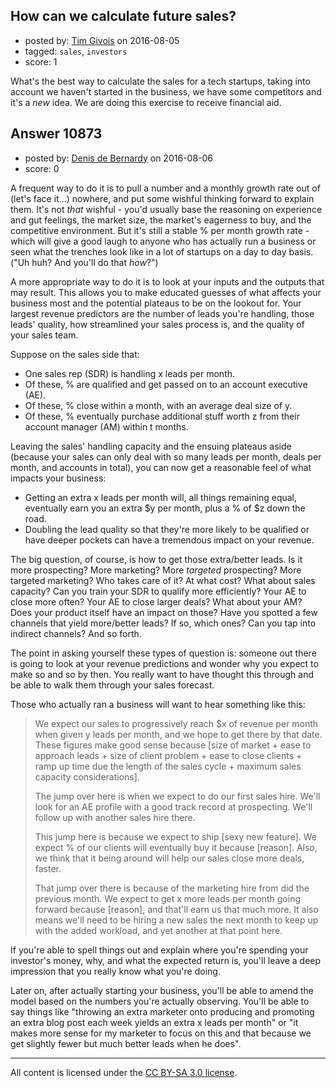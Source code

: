## How can we calculate future sales?

- posted by: [Tim Givois](https://stackexchange.com/users/5855290/tim-givois) on 2016-08-05
- tagged: `sales`, `investors`
- score: 1

<p>What's the best way to calculate the sales for a tech startups, taking into account we haven't started in the business, we have some competitors and it's a <em>new</em> idea.
We are doing this exercise to receive financial aid.</p>



## Answer 10873

- posted by: [Denis de Bernardy](https://stackexchange.com/users/182468/denis-de-bernardy) on 2016-08-06
- score: 0

<p>A frequent way to do it is to pull a number and a monthly growth rate out of (let's face it...) nowhere, and put some wishful thinking forward to explain them. It's not <em>that</em> wishful - you'd usually base the reasoning on experience and gut feelings, the market size, the market's eagerness to buy, and the competitive environment. But it's still a stable % per month growth rate - which will give a good laugh to anyone who has actually run a business or seen what the trenches look like in a lot of startups on a day to day basis. ("Uh huh? And you'll do that <em>how</em>?")</p>

<p>A more appropriate way to do it is to look at your inputs and the outputs that may result. This allows you to make educated guesses of what affects your business most and the potential plateaus to be on the lookout for. Your largest revenue predictors are the number of leads you're handling, those leads' quality, how streamlined your sales process is, and the quality of your sales team.</p>

<p>Suppose on the sales side that:</p>

<ul>
<li>One sales rep (SDR) is handling x leads per month.</li>
<li>Of these, % are qualified and get passed on to an account executive (AE).</li>
<li>Of these, % close within a month, with an average deal size of y.</li>
<li>Of these, % eventually purchase additional stuff worth z from their account manager (AM) within t months.</li>
</ul>

<p>Leaving the sales' handling capacity and the ensuing plateaus aside (because your sales can only deal with so many leads per month, deals per month, and accounts in total), you can now get a reasonable feel of what impacts your business:</p>

<ul>
<li>Getting an extra x leads per month will, all things remaining equal, eventually earn you an extra $y per month, plus a % of $z down the road.</li>
<li>Doubling the lead quality so that they're more likely to be qualified or have deeper pockets can have a tremendous impact on your revenue.</li>
</ul>

<p>The big question, of course, is how to get those extra/better leads. Is it more prospecting? More marketing? More <em>targeted</em> prospecting? More targeted marketing? Who takes care of it? At what cost? What about sales capacity? Can you train your SDR to qualify more efficiently? Your AE to close more often? Your AE to close larger deals? What about your AM? Does your product itself have an impact on those? Have you spotted a few channels that yield more/better leads? If so, which ones? Can you tap into indirect channels? And so forth.</p>

<p>The point in asking yourself these types of question is: someone out there is going to look at your revenue predictions and wonder why you expect to make so and so by then. You really want to have thought this through and be able to walk them through your sales forecast.</p>

<p>Those who actually ran a business will want to hear something like this:</p>

<blockquote>
  <p>We expect our sales to progressively reach $x of revenue per month when given y leads per month, and we hope to get there by that date. These figures make good sense because [size of market + ease to approach leads + size of client problem + ease to close clients + ramp up time due the length of the sales cycle + maximum sales capacity considerations].</p>
  
  <p>The jump over here is when we expect to do our first sales hire. We'll look for an AE profile with a good track record at prospecting. We'll follow up with another sales hire there.</p>
  
  <p>This jump here is because we expect to ship [sexy new feature]. We expect % of our clients will eventually buy it because [reason]. Also, we think that it being around will help our sales close more deals, faster.</p>
  
  <p>That jump over there is because of the marketing hire from did the previous month. We expect to get x more leads per month going forward because [reason], and that'll earn us that much more. It also means we'll need to be hiring a new sales the next month to keep up with the added workload, and yet another at that point here.</p>
</blockquote>

<p>If you're able to spell things out and explain where you're spending your investor's money, why, and what the expected return is, you'll leave a deep impression that you really know what you're doing.</p>

<p>Later on, after actually starting your business, you'll be able to amend the model based on the numbers you're actually observing. You'll be able to say things like "throwing an extra marketer onto producing and promoting an extra blog post each week yields an extra x leads per month" or "it makes more sense for my marketer to focus on this and that because we get slightly fewer but much better leads when he does".</p>




---

All content is licensed under the [CC BY-SA 3.0 license](https://creativecommons.org/licenses/by-sa/3.0/).
